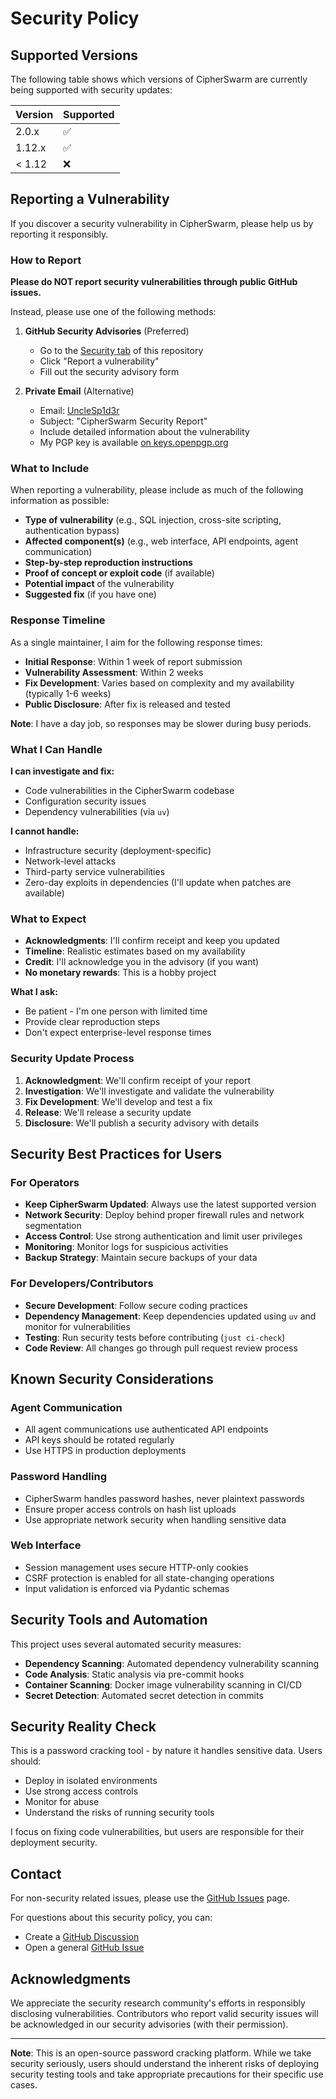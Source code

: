 # Security Policy

## Supported Versions

The following table shows which versions of CipherSwarm are currently being supported with security updates:

| Version | Supported          |
| ------- | ------------------ |
| 2.0.x   | :white_check_mark: |
| 1.12.x  | :white_check_mark: |
| < 1.12  | :x:                |

## Reporting a Vulnerability

If you discover a security vulnerability in CipherSwarm, please help us by reporting it responsibly.

### How to Report

**Please do NOT report security vulnerabilities through public GitHub issues.**

Instead, please use one of the following methods:

1. **GitHub Security Advisories** (Preferred)

    - Go to the [Security tab](https://github.com/UncleSp1d3r/CipherSwarm/security) of this repository
    - Click "Report a vulnerability"
    - Fill out the security advisory form

2. **Private Email** (Alternative)

    - Email: [UncleSp1d3r](mailto:unclespider@protonmail.com)
    - Subject: "CipherSwarm Security Report"
    - Include detailed information about the vulnerability
    - My PGP key is available [on keys.openpgp.org](https://keys.openpgp.org/vks/v1/by-fingerprint/6F21D117858E4C8F7BE79DCFDEB64E8A0CA4ED3E)

### What to Include

When reporting a vulnerability, please include as much of the following information as possible:

- **Type of vulnerability** (e.g., SQL injection, cross-site scripting, authentication bypass)
- **Affected component(s)** (e.g., web interface, API endpoints, agent communication)
- **Step-by-step reproduction instructions**
- **Proof of concept or exploit code** (if available)
- **Potential impact** of the vulnerability
- **Suggested fix** (if you have one)

### Response Timeline

As a single maintainer, I aim for the following response times:

- **Initial Response**: Within 1 week of report submission
- **Vulnerability Assessment**: Within 2 weeks
- **Fix Development**: Varies based on complexity and my availability (typically 1-6 weeks)
- **Public Disclosure**: After fix is released and tested

**Note**: I have a day job, so responses may be slower during busy periods.

### What I Can Handle

**I can investigate and fix:**

- Code vulnerabilities in the CipherSwarm codebase
- Configuration security issues
- Dependency vulnerabilities (via `uv`)

**I cannot handle:**

- Infrastructure security (deployment-specific)
- Network-level attacks
- Third-party service vulnerabilities
- Zero-day exploits in dependencies (I'll update when patches are available)

### What to Expect

- **Acknowledgments**: I'll confirm receipt and keep you updated
- **Timeline**: Realistic estimates based on my availability
- **Credit**: I'll acknowledge you in the advisory (if you want)
- **No monetary rewards**: This is a hobby project

**What I ask:**

- Be patient - I'm one person with limited time
- Provide clear reproduction steps
- Don't expect enterprise-level response times

### Security Update Process

1. **Acknowledgment**: We'll confirm receipt of your report
2. **Investigation**: We'll investigate and validate the vulnerability
3. **Fix Development**: We'll develop and test a fix
4. **Release**: We'll release a security update
5. **Disclosure**: We'll publish a security advisory with details

## Security Best Practices for Users

### For Operators

- **Keep CipherSwarm Updated**: Always use the latest supported version
- **Network Security**: Deploy behind proper firewall rules and network segmentation
- **Access Control**: Use strong authentication and limit user privileges
- **Monitoring**: Monitor logs for suspicious activities
- **Backup Strategy**: Maintain secure backups of your data

### For Developers/Contributors

- **Secure Development**: Follow secure coding practices
- **Dependency Management**: Keep dependencies updated using `uv` and monitor for vulnerabilities
- **Testing**: Run security tests before contributing (`just ci-check`)
- **Code Review**: All changes go through pull request review process

## Known Security Considerations

### Agent Communication

- All agent communications use authenticated API endpoints
- API keys should be rotated regularly
- Use HTTPS in production deployments

### Password Handling

- CipherSwarm handles password hashes, never plaintext passwords
- Ensure proper access controls on hash list uploads
- Use appropriate network security when handling sensitive data

### Web Interface

- Session management uses secure HTTP-only cookies
- CSRF protection is enabled for all state-changing operations
- Input validation is enforced via Pydantic schemas

## Security Tools and Automation

This project uses several automated security measures:

- **Dependency Scanning**: Automated dependency vulnerability scanning
- **Code Analysis**: Static analysis via pre-commit hooks
- **Container Scanning**: Docker image vulnerability scanning in CI/CD
- **Secret Detection**: Automated secret detection in commits

## Security Reality Check

This is a password cracking tool - by nature it handles sensitive data. Users should:

- Deploy in isolated environments
- Use strong access controls
- Monitor for abuse
- Understand the risks of running security tools

I focus on fixing code vulnerabilities, but users are responsible for their deployment security.

## Contact

For non-security related issues, please use the [GitHub Issues](https://github.com/UncleSp1d3r/CipherSwarm/issues) page.

For questions about this security policy, you can:

- Create a [GitHub Discussion](https://github.com/UncleSp1d3r/CipherSwarm/discussions)
- Open a general [GitHub Issue](https://github.com/UncleSp1d3r/CipherSwarm/issues)

## Acknowledgments

We appreciate the security research community's efforts in responsibly disclosing vulnerabilities. Contributors who report valid security issues will be acknowledged in our security advisories (with their permission).

---

**Note**: This is an open-source password cracking platform. While we take security seriously, users should understand the inherent risks of deploying security testing tools and take appropriate precautions for their specific use cases.
